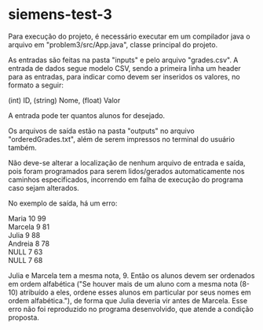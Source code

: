 # siemens-test-3

Para execução do  projeto, é necessário executar em um compilador java o arquivo em "problem3/src/App.java", classe principal do projeto.

As entradas são feitas na pasta "inputs" e pelo arquivo "grades.csv". A entrada de dados segue modelo CSV, sendo a primeira linha um header para as entradas, para indicar como devem ser inseridos os valores, no formato a seguir:
  
  (int) ID, (string) Nome, (float) Valor
  
 A entrada pode ter quantos alunos for desejado.
 
 Os arquivos de saída estão na pasta "outputs" no arquivo "orderedGrades.txt", além de serem impressos no terminal do usuário também.
  
Não deve-se alterar a localização de nenhum arquivo de entrada e saída, pois foram programados para serem lidos/gerados automaticamente nos caminhos especificados, incorrendo em falha de execução do programa caso sejam alterados.
 
No exemplo de saída, há um erro:

  Maria 10 99  
  Marcela 9 81  
  Julia 9 88  
  Andreia 8 78  
  NULL 7 63  
  NULL 7 68  
  
  Julia e Marcela tem a mesma nota, 9. Então os alunos devem ser ordenados em ordem alfabética ("Se houver mais de um aluno com a mesma nota (8-10) atribuído a eles, ordene esses alunos em particular por seus nomes em ordem alfabética."), de forma que Julia deveria vir antes de Marcela. Esse erro não foi reproduzido no programa desenvolvido, que atende a condição proposta.

